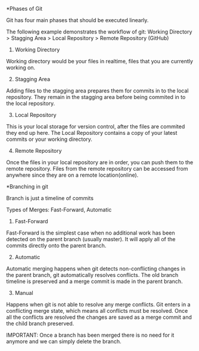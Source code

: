 *Phases of Git

Git has four main phases that should be executed linearly.

The following example demonstrates the workflow of git:
Working Directory > Stagging Area > Local Repository > Remote Repository (GitHub)

1. Working Directory 

Working directory would be your files in realtime, files that you are currently working on.

2. Stagging Area

Adding files to the stagging area prepares them for commits in to the local repository.
They remain in the stagging area before being commited in to the local repository.

3. Local Repository

This is your local storage for version control, after the files are commited they end up here.
The Local Repository contains a copy of your latest commits or your working directory.

4. Remote Repository

Once the files in your local repository are in order, you can push them to the remote repository.
Files from the remote repository can be accessed from anywhere since they are on a remote location(online).


*Branching in git

Branch is just a timeline of commits

Types of Merges: Fast-Forward, Automatic

1. Fast-Forward

Fast-Forward is the simplest case when no additional work has been detected on the parent branch (usually master).
It will apply all of the commits directly onto the parent branch.

2. Automatic

Automatic merging happens when git detects non-conflicting changes in the parent branch, git automatically resolves conflicts.
The old branch timeline is preserved and a merge commit is made in the parent branch.

3. Manual

Happens when git is not able to resolve any merge conflicts. Git enters in a conflicting merge state, which means all conflicts must be resolved.
Once all the conflicts are resolved the changes are saved as a merge commit and the child branch preserved.

IMPORTANT: Once a branch has been merged there is no need for it anymore and we can simply delete the branch.